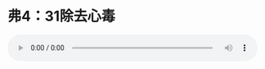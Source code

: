 # 弗4：31除去心毒

<audio style="width: 100%;" preload="false" controls controlslist="nodownload"><source src="//cdn.wechat.edu.pl/audio/mp3/old/12254.mp3" type="audio/mpeg">Your browser does not support the audio element.</audio>


